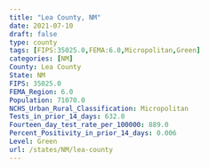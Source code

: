 ```yaml
---
title: "Lea County, NM"
date: 2021-07-10
draft: false
type: county
tags: [FIPS:35025.0,FEMA:6.0,Micropolitan,Green]
categories: [NM]
County: Lea County
State: NM
FIPS: 35025.0
FEMA_Region: 6.0
Population: 71070.0
NCHS_Urban_Rural_Classification: Micropolitan
Tests_in_prior_14_days: 632.0
Fourteen_day_test_rate_per_100000: 889.0
Percent_Positivity_in_prior_14_days: 0.006
Level: Green
url: /states/NM/lea-county
---
```



